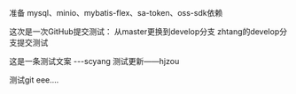 准备 mysql、minio、mybatis-flex、sa-token、oss-sdk依赖

这次是一次GitHub提交测试：
从master更换到develop分支
zhtang的develop分支提交测试

这是一条测试文案 ---scyang
测试更新——hjzou


测试git
eee....